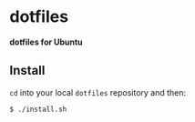 # dotfiles

**dotfiles for Ubuntu**


## Install
`cd` into your local `dotfiles` repository and then:

```bash
$ ./install.sh
```
